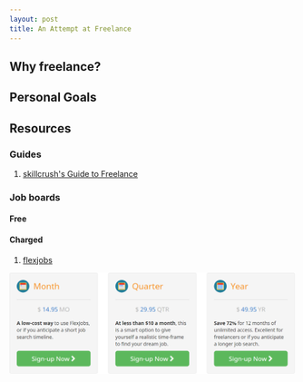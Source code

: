 ```yaml
---
layout: post
title: An Attempt at Freelance
---
```

## Why freelance?

## Personal Goals

## Resources

### Guides

1. [skillcrush's Guide to Freelance]()

### Job boards

#### Free

#### Charged

1. [flexjobs](https://www.flexjobs.com/Pricing.aspx)

![flexjob subscription plans (9 Feb 17)](/images/posts/flexjobs_pricing.png)
